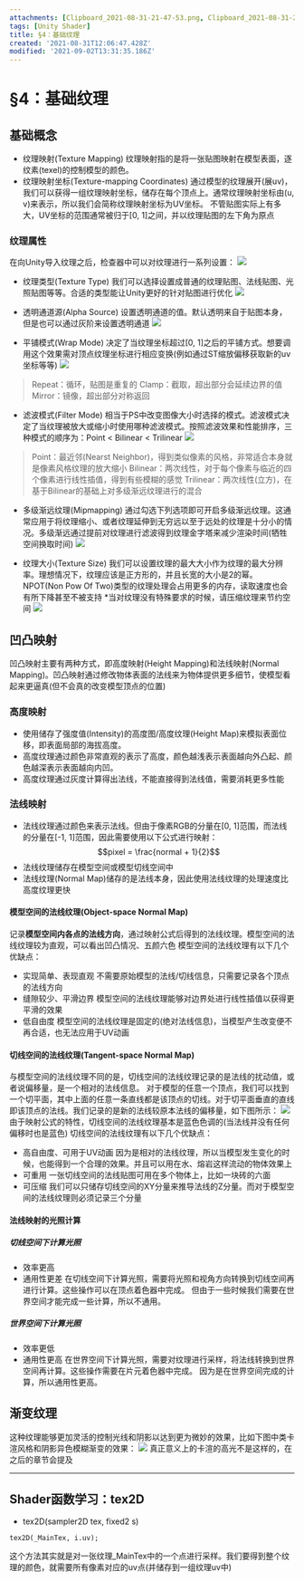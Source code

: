 ```yaml
---
attachments: [Clipboard_2021-08-31-21-47-53.png, Clipboard_2021-08-31-21-48-56.png, Clipboard_2021-08-31-21-51-05.png, Clipboard_2021-08-31-21-54-39.png, Clipboard_2021-08-31-22-04-57.png, Clipboard_2021-08-31-22-11-57.png, Clipboard_2021-08-31-22-20-41.png, Clipboard_2021-09-02-21-05-58.png]
tags: [Unity Shader]
title: §4：基础纹理
created: '2021-08-31T12:06:47.428Z'
modified: '2021-09-02T13:31:35.186Z'
---
```


# §4：基础纹理
## 基础概念
- 纹理映射(Texture Mapping)
纹理映射指的是将一张贴图映射在模型表面，逐纹素(texel)的控制模型的颜色。
- 纹理映射坐标(Texture-mapping Coordinates)
通过模型的纹理展开(展uv)，我们可以获得一组纹理映射坐标，储存在每个顶点上。通常纹理映射坐标由(u, v)来表示，所以我们会简称纹理映射坐标为UV坐标。
不管贴图实际上有多大，UV坐标的范围通常被归于[0, 1]之间，并以纹理贴图的左下角为原点

### 纹理属性
在向Unity导入纹理之后，检查器中可以对纹理进行一系列设置：
![](@attachment/Clipboard_2021-08-31-21-47-53.png)
- 纹理类型(Texture Type)
我们可以选择设置成普通的纹理贴图、法线贴图、光照贴图等等。合适的类型能让Unity更好的针对贴图进行优化
![](@attachment/Clipboard_2021-08-31-21-48-56.png)

- 透明通道源(Alpha Source)
设置透明通道的值。默认透明来自于贴图本身，但是也可以通过灰阶来设置透明通道
![](@attachment/Clipboard_2021-08-31-21-51-05.png)
  
- 平铺模式(Wrap Mode)
决定了当纹理坐标超过[0, 1]之后的平铺方式。想要调用这个效果需对顶点纹理坐标进行相应变换(例如通过ST缩放偏移获取新的uv坐标等等)
![](@attachment/Clipboard_2021-08-31-21-54-39.png)
> Repeat：循环，贴图是重复的
Clamp：截取，超出部分会延续边界的值
Mirror：镜像，超出部分对称返回

- 滤波模式(Filter Mode)
相当于PS中改变图像大小时选择的模式。滤波模式决定了当纹理被放大或缩小时使用哪种滤波模式。按照滤波效果和性能排序，三种模式的顺序为：Point < Bilinear < Trilinear
![](@attachment/Clipboard_2021-08-31-22-04-57.png)
> Point：最近邻(Nearst Neighbor)，得到类似像素的风格，非常适合本身就是像素风格纹理的放大缩小
Bilinear：两次线性，对于每个像素与临近的四个像素进行线性插值，得到有些模糊的感觉
Trilinear：两次线性(立方)，在基于Bilinear的基础上对多级渐远纹理进行的混合

- 多级渐远纹理(Mipmapping)
通过勾选下列选项即可开启多级渐远纹理。这通常应用于将纹理缩小、或者纹理延伸到无穷远以至于远处的纹理是十分小的情况。多级渐远通过提前对纹理进行滤波得到纹理金字塔来减少渲染时间(牺牲空间换取时间)
![](@attachment/Clipboard_2021-08-31-22-11-57.png)

- 纹理大小(Texture Size)
我们可以设置纹理的最大大小作为纹理的最大分辨率。理想情况下，纹理应该是正方形的，并且长宽的大小是2的幂。NPOT(Non Pow Of Two)类型的纹理处理会占用更多的内存，读取速度也会有所下降甚至不被支持
*当对纹理没有特殊要求的时候，请压缩纹理来节约空间
![](@attachment/Clipboard_2021-08-31-22-20-41.png)

## 凹凸映射
凹凸映射主要有两种方式，即高度映射(Height Mapping)和法线映射(Normal Mapping)。凹凸映射通过修改物体表面的法线来为物体提供更多细节，使模型看起来更逼真(但不会真的改变模型顶点的位置)
### 高度映射
- 使用储存了强度值(Intensity)的高度图/高度纹理(Height Map)来模拟表面位移，即表面局部的海拔高度。
- 高度纹理通过颜色非常直观的表示了高度，颜色越浅表示表面越向外凸起、颜色越深表示表面越向内凹。
- 高度纹理通过灰度计算得出法线，不能直接得到法线值，需要消耗更多性能

### 法线映射
- 法线纹理通过颜色来表示法线。但由于像素RGB的分量在[0, 1]范围，而法线的分量在[-1, 1]范围，因此需要使用以下公式进行映射：
$$pixel = \frac{normal + 1}{2}$$
- 法线纹理储存在模型空间或模型切线空间中
- 法线纹理(Normal Map)储存的是法线本身，因此使用法线纹理的处理速度比高度纹理更快
#### 模型空间的法线纹理(Object-space Normal Map)
记录**模型空间内各点的法线方向**，通过映射公式后得到的法线纹理。模型空间的法线纹理较为直观，可以看出凹凸情况、五颜六色
模型空间的法线纹理有以下几个优缺点：
- 实现简单、表现直观
不需要原始模型的法线/切线信息，只需要记录各个顶点的法线方向
- 缝隙较少、平滑边界
模型空间的法线纹理能够对边界处进行线性插值以获得更平滑的效果
- 低自由度
模型空间的法线纹理是固定的(绝对法线信息)，当模型产生改变便不再合适，也无法应用于UV动画

#### 切线空间的法线纹理(Tangent-space Normal Map)
与模型空间的法线纹理不同的是，切线空间的法线纹理记录的是法线的扰动值，或者说偏移量，是一个相对的法线信息。
对于模型的任意一个顶点，我们可以找到一个切平面，其中上面的任意一条直线都是该顶点的切线。对于切平面垂直的直线即该顶点的法线。我们记录的是新的法线较原本法线的偏移量，如下图所示：
![](@attachment/Clipboard_2021-09-01-11-16-28.png)
由于映射公式的特性，切线空间的法线纹理基本是蓝色色调的(当法线并没有任何偏移时也是蓝色)
切线空间的法线纹理有以下几个优缺点：
- 高自由度、可用于UV动画
因为是相对的法线纹理，所以当模型发生变化的时候，也能得到一个合理的效果。并且可以用在水、熔岩这样流动的物体效果上
- 可重用
一张切线空间的法线贴图可用在多个物体上，比如一块砖的六面
- 可压缩
我们可以只储存切线空间的XY分量来推导法线的Z分量。而对于模型空间的法线纹理则必须记录三个分量

#### 法线映射的光照计算
##### 切线空间下计算光照
- 效率更高
- 通用性更差
在切线空间下计算光照，需要将光照和视角方向转换到切线空间再进行计算。这些操作可以在顶点着色器中完成。
但由于一些时候我们需要在世界空间才能完成一些计算，所以不通用。

##### 世界空间下计算光照
- 效率更低
- 通用性更高
在世界空间下计算光照，需要对纹理进行采样，将法线转换到世界空间再计算。这些操作需要在片元着色器中完成。
因为是在世界空间完成的计算，所以通用性更高。

## 渐变纹理
这种纹理能够更加灵活的控制光线和阴影以达到更为微妙的效果，比如下图中类卡渲风格和阴影异色模糊渐变的效果：
![](@attachment/Clipboard_2021-09-02-21-05-58.png)
真正意义上的卡渲的高光不是这样的，在之后的章节会提及





***
## Shader函数学习：tex2D
- tex2D(sampler2D tex, fixed2 s)
```ShaderLab
tex2D(_MainTex, i.uv);
```
这个方法其实就是对一张纹理_MainTex中的一个点进行采样。我们要得到整个纹理的颜色，就需要所有像素对应的uv点(并储存到一组纹理uv中)


